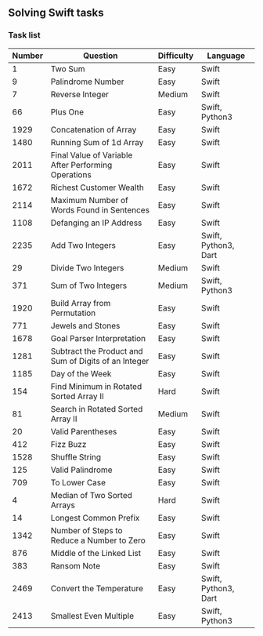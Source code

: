 ## Solving Swift tasks

### Task list

| Number | Question | Difficulty | Language |
| - | ------------------ | ---------- | ---------- |
| 1 | Two Sum |    Easy    | Swift |
| 9 | Palindrome Number |    Easy    | Swift |
| 7 | Reverse Integer |    Medium  | Swift |
| 66 | Plus One |    Easy    | Swift, Python3 |
| 1929 | Concatenation of Array |    Easy    | Swift |
| 1480 | Running Sum of 1d Array |    Easy    | Swift |
| 2011 | Final Value of Variable After Performing Operations  |    Easy    | Swift |
| 1672 | Richest Customer Wealth |    Easy    | Swift |
| 2114 | Maximum Number of Words Found in Sentences |    Easy    | Swift |
| 1108 | Defanging an IP Address |    Easy    | Swift |
| 2235 | Add Two Integers |    Easy    | Swift, Python3, Dart | Swift |
| 29 | Divide Two Integers |    Medium  | Swift |
| 371 | Sum of Two Integers |    Medium  | Swift, Python3 |
| 1920 | Build Array from Permutation |    Easy    | Swift |
| 771 | Jewels and Stones |    Easy    | Swift |
| 1678 | Goal Parser Interpretation |    Easy    | Swift |
| 1281 | Subtract the Product and Sum of Digits of an Integer |    Easy    | Swift |
| 1185 | Day of the Week |    Easy    | Swift |
| 154 | Find Minimum in Rotated Sorted Array II |    Hard    | Swift |
| 81 | Search in Rotated Sorted Array II |    Medium  | Swift |
| 20 | Valid Parentheses |    Easy    | Swift |
| 412 | Fizz Buzz |    Easy    | Swift |
| 1528 | Shuffle String |    Easy    | Swift |
| 125 | Valid Palindrome |    Easy    | Swift |
| 709 | To Lower Case |    Easy    | Swift |
| 4 | Median of Two Sorted Arrays |    Hard    | Swift |
| 14 | Longest Common Prefix |    Easy    | Swift |
| 1342 | Number of Steps to Reduce a Number to Zero |    Easy    | Swift |
| 876 | Middle of the Linked List |    Easy    | Swift |
| 383 | Ransom Note  |    Easy    | Swift |
| 2469 | Convert the Temperature  |    Easy    | Swift, Python3, Dart |
| 2413 | Smallest Even Multiple  |    Easy    | Swift, Python3 |
